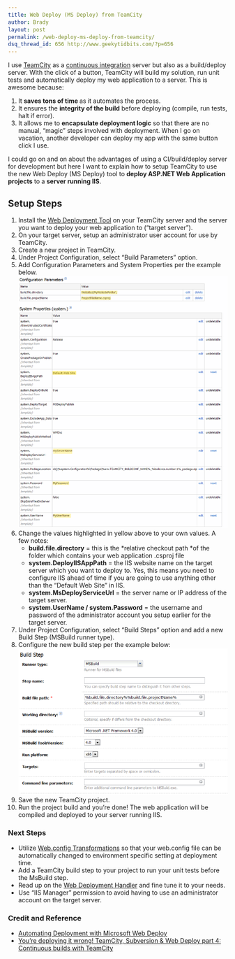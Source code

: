 ```yaml
---
title: Web Deploy (MS Deploy) from TeamCity
author: Brady
layout: post
permalink: /web-deploy-ms-deploy-from-teamcity/
dsq_thread_id: 656 http://www.geekytidbits.com/?p=656
---
```

<div>
  I use <a href="http://www.jetbrains.com/teamcity/" target="_blank">TeamCity</a> as a <a href="http://martinfowler.com/articles/continuousIntegration.html" target="_blank">continuous integration</a> server but also as a build/deploy server. With the click of a button, TeamCity will build my solution, run unit tests and automatically deploy my web application to a server. This is awesome because:
</div>

<div>
  <ol>
    <li>
      It <strong>saves tons of time </strong>as it automates the process.
    </li>
    <li>
      It ensures the <strong>integrity of the build</strong> before deploying (compile, run tests, halt if error).
    </li>
    <li>
      It allows me to <strong>encapsulate deployment logic</strong> so that there are no manual, &#8220;magic&#8221; steps involved with deployment. When I go on vacation, another developer can deploy my app with the same button click I use.
    </li>
  </ol>
</div>

<div>
  I could go on and on about the advantages of using a CI/build/deploy server for development but here I want to explain how to setup TeamCity to use the new Web Deploy (MS Deploy) tool to <strong>deploy ASP.NET Web Application projects</strong> to a <strong>server running IIS</strong>.
</div>

## Setup Steps

  1. Install the [Web Deployment Tool](http://www.iis.net/download/webdeploy) on your TeamCity server and the server you want to deploy your web application to (&#8220;target server&#8221;).
  2. On your target server, setup an administrator user account for use by TeamCity.
  3. Create a new project in TeamCity.
  4. Under Project Configuration, select &#8220;Build Parameters&#8221; option.
  5. Add Configuration Parameters and System Properties per the example below. ![Configuration Parameters](/media/teamcity_build_parameters1.png)    
  6. Change the values highlighted in yellow above to your own values. A few notes:
      * **build.file.directory** = this is the *relative checkout path *of the folder which contains your web application .csproj file
      * **system.DeployIISAppPath** = the IIS website name on the target server which you want to deploy to. Yes, this means you need to configure IIS ahead of time if you are going to use anything other than the &#8220;Default Web Site&#8221; in IIS.
      * **system.MsDeployServiceUrl** = the server name or IP address of the target server.
      * **system.UserName / system.Password** = the username and password of the administrator account you setup earlier for the target server.
  7. Under Project Configuration, select &#8220;Build Steps&#8221; option and add a new Build Step (MSBuild runner type).
  8. Configure the new build step per the example below:  
    ![Build Step](/media/teamcity_build_step.png)
  9. Save the new TeamCity project.
 10. Run the project build and you&#8217;re done! The web application will be compiled and deployed to your server running IIS.

### Next Steps

  * Utilize <a href="http://msdn.microsoft.com/en-us/library/dd465318.aspx" target="_blank">Web.config Transformations</a> so that your web.config file can be automatically changed to environment specific setting at deployment time.
  * Add a TeamCity build step to your project to run your unit tests before the MsBuild step.
  * Read up on the <a href="http://learn.iis.net/page.aspx/516/configure-the-web-deployment-handler/" target="_blank">Web Deployment Handler</a> and fine tune it to your needs.
  * Use &#8220;IIS Manager&#8221; permission to avoid having to use an administrator account on the target server.

### Credit and Reference

  * <a href="http://weblogs.asp.net/scottgu/archive/2010/09/13/automating-deployment-with-microsoft-web-deploy.aspx" target="_blank">Automating Deployment with Microsoft Web Deploy</a>
  * <a href="http://www.troyhunt.com/2010/11/you-deploying-it-wrong-teamcity_25.html" target="_blank">You&#8217;re deploying it wrong! TeamCity, Subversion & Web Deploy part 4: Continuous builds with TeamCity</a>